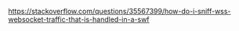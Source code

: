 https://stackoverflow.com/questions/35567399/how-do-i-sniff-wss-websocket-traffic-that-is-handled-in-a-swf
